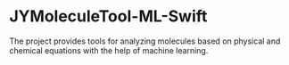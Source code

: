 # JYMoleculeTool-ML-Swift
The project provides tools for analyzing molecules based on physical and chemical equations with the help of machine learning.
